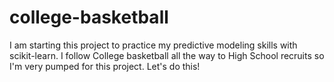 # college-basketball

I am starting this project to practice my predictive modeling skills with scikit-learn. I follow College basketball all the way to High School recruits so I'm very pumped for this project. Let's do this!
